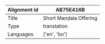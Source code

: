 |Alignment id | AB75E416B
| --- | --- 
|Title | Short Maṇḍala Offering 
|Type | translation
|Languages | ['en', 'bo']